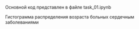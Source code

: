 Основной код представлен в файле task_01.ipynb


Гистограмма распределения возраста больных сердечным заболеваниями
